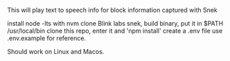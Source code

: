 This will play text to speech info for block information captured with Snek


install node -lts with nvm
clone Blink labs snek, build binary, put it in $PATH /usr/local/bin
clone this repo, enter it and 'npm install'
create a .env file use .env.example for reference.

Should work on Linux and Macos.
